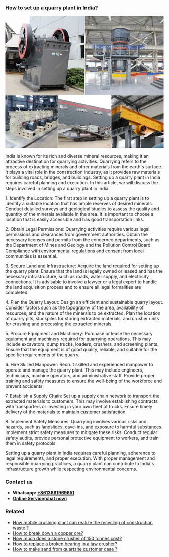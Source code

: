 <h3>How to set up a quarry plant in India?</h3><img src='1701746012.jpg' alt=''><p>India is known for its rich and diverse mineral resources, making it an attractive destination for quarrying activities. Quarrying refers to the process of extracting minerals and other materials from the earth's surface. It plays a vital role in the construction industry, as it provides raw materials for building roads, bridges, and buildings. Setting up a quarry plant in India requires careful planning and execution. In this article, we will discuss the steps involved in setting up a quarry plant in India.</p><p>1. Identify the Location: The first step in setting up a quarry plant is to identify a suitable location that has ample reserves of desired minerals. Conduct detailed surveys and geological studies to assess the quality and quantity of the minerals available in the area. It is important to choose a location that is easily accessible and has good transportation links.</p><p>2. Obtain Legal Permissions: Quarrying activities require various legal permissions and clearances from government authorities. Obtain the necessary licenses and permits from the concerned departments, such as the Department of Mines and Geology and the Pollution Control Board. Compliance with environmental regulations and consent from local communities is essential.</p><p>3. Secure Land and Infrastructure: Acquire the land required for setting up the quarry plant. Ensure that the land is legally owned or leased and has the necessary infrastructure, such as roads, water supply, and electricity connections. It is advisable to involve a lawyer or a legal expert to handle the land acquisition process and to ensure all legal formalities are completed.</p><p>4. Plan the Quarry Layout: Design an efficient and sustainable quarry layout. Consider factors such as the topography of the area, availability of resources, and the nature of the minerals to be extracted. Plan the location of quarry pits, stockpiles for storing extracted materials, and crusher units for crushing and processing the extracted minerals.</p><p>5. Procure Equipment and Machinery: Purchase or lease the necessary equipment and machinery required for quarrying operations. This may include excavators, dump trucks, loaders, crushers, and screening plants. Ensure that the equipment is of good quality, reliable, and suitable for the specific requirements of the quarry.</p><p>6. Hire Skilled Manpower: Recruit skilled and experienced manpower to operate and manage the quarry plant. This may include engineers, technicians, machine operators, and administrative staff. Provide proper training and safety measures to ensure the well-being of the workforce and prevent accidents.</p><p>7. Establish a Supply Chain: Set up a supply chain network to transport the extracted materials to customers. This may involve establishing contracts with transporters or investing in your own fleet of trucks. Ensure timely delivery of the materials to maintain customer satisfaction.</p><p>8. Implement Safety Measures: Quarrying involves various risks and hazards, such as landslides, cave-ins, and exposure to harmful substances. Implement strict safety measures to mitigate these risks. Conduct regular safety audits, provide personal protective equipment to workers, and train them in safety protocols.</p><p>Setting up a quarry plant in India requires careful planning, adherence to legal requirements, and proper execution. With proper management and responsible quarrying practices, a quarry plant can contribute to India's infrastructure growth while respecting environmental concerns.</p><h3>Contact us</h3><ul><li><strong>Whatsapp:&nbsp;<a href="https://wa.me/8613661969651">+8613661969651</a></strong></li><li><a href="https://swt.shibang-china.com/?git&amp;zhl&amp;How to set up a quarry plant in India"><strong>Online Service(chat now)</strong></a></li></ul><h3>Related</h3><ul><li><a href='How mobile crushing plant can realize the recycling of construction waste .md'>How mobile crushing plant can realize the recycling of construction waste ?</a></li><li><a href='How to break down a copper ore.md'>How to break down a copper ore?</a></li><li><a href='How much does a stone crusher of 150 tonnes cost.md'>How much does a stone crusher of 150 tonnes cost?</a></li><li><a href='How to replace a broken bearing in a jaw crusher.md'>How to replace a broken bearing in a jaw crusher?</a></li><li><a href='How to make sand from quartzite customer case .md'>How to make sand from quartzite customer case ?</a></li></ul>